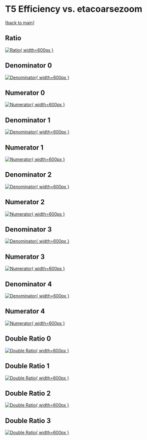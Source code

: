 # T5 Efficiency vs. etacoarsezoom

[[back to main](./)]



## Ratio

[![Ratio](../mtv/var/T5_loweta_0_-1_eff_etacoarsezoom.png){ width=600px }](../mtv/var/T5_loweta_0_-1_eff_etacoarsezoom.pdf)

## Denominator 0

[![Denominator](../mtv/den/T5_loweta_0_-1_eff_etacoarsezoom_den0.png){ width=600px }](../mtv/den/T5_loweta_0_-1_eff_etacoarsezoom_den0.pdf)

## Numerator 0

[![Numerator](../mtv/num/T5_loweta_0_-1_eff_etacoarsezoom_num0.png){ width=600px }](../mtv/num/T5_loweta_0_-1_eff_etacoarsezoom_num0.pdf)

## Denominator 1

[![Denominator](../mtv/den/T5_loweta_0_-1_eff_etacoarsezoom_den1.png){ width=600px }](../mtv/den/T5_loweta_0_-1_eff_etacoarsezoom_den1.pdf)

## Numerator 1

[![Numerator](../mtv/num/T5_loweta_0_-1_eff_etacoarsezoom_num1.png){ width=600px }](../mtv/num/T5_loweta_0_-1_eff_etacoarsezoom_num1.pdf)

## Denominator 2

[![Denominator](../mtv/den/T5_loweta_0_-1_eff_etacoarsezoom_den2.png){ width=600px }](../mtv/den/T5_loweta_0_-1_eff_etacoarsezoom_den2.pdf)

## Numerator 2

[![Numerator](../mtv/num/T5_loweta_0_-1_eff_etacoarsezoom_num2.png){ width=600px }](../mtv/num/T5_loweta_0_-1_eff_etacoarsezoom_num2.pdf)

## Denominator 3

[![Denominator](../mtv/den/T5_loweta_0_-1_eff_etacoarsezoom_den3.png){ width=600px }](../mtv/den/T5_loweta_0_-1_eff_etacoarsezoom_den3.pdf)

## Numerator 3

[![Numerator](../mtv/num/T5_loweta_0_-1_eff_etacoarsezoom_num3.png){ width=600px }](../mtv/num/T5_loweta_0_-1_eff_etacoarsezoom_num3.pdf)

## Denominator 4

[![Denominator](../mtv/den/T5_loweta_0_-1_eff_etacoarsezoom_den4.png){ width=600px }](../mtv/den/T5_loweta_0_-1_eff_etacoarsezoom_den4.pdf)

## Numerator 4

[![Numerator](../mtv/num/T5_loweta_0_-1_eff_etacoarsezoom_num4.png){ width=600px }](../mtv/num/T5_loweta_0_-1_eff_etacoarsezoom_num4.pdf)

## Double Ratio 0

[![Double Ratio](../mtv/ratio/T5_loweta_0_-1_eff_etacoarsezoom_ratio0.png){ width=600px }](../mtv/ratio/T5_loweta_0_-1_eff_etacoarsezoom_ratio0.pdf)

## Double Ratio 1

[![Double Ratio](../mtv/ratio/T5_loweta_0_-1_eff_etacoarsezoom_ratio1.png){ width=600px }](../mtv/ratio/T5_loweta_0_-1_eff_etacoarsezoom_ratio1.pdf)

## Double Ratio 2

[![Double Ratio](../mtv/ratio/T5_loweta_0_-1_eff_etacoarsezoom_ratio2.png){ width=600px }](../mtv/ratio/T5_loweta_0_-1_eff_etacoarsezoom_ratio2.pdf)

## Double Ratio 3

[![Double Ratio](../mtv/ratio/T5_loweta_0_-1_eff_etacoarsezoom_ratio3.png){ width=600px }](../mtv/ratio/T5_loweta_0_-1_eff_etacoarsezoom_ratio3.pdf)

